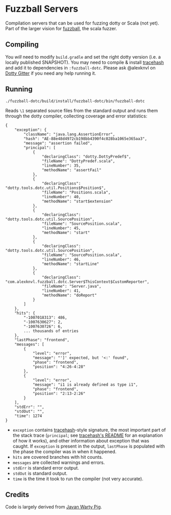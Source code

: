 # Fuzzball Servers

Compilation servers that can be used for fuzzing dotty or Scala
(not yet). Part of the larger vision for [fuzzball](https://github.com/alexknvl/fuzzball),
the scala fuzzer.

## Compiling
You *will* need to modify `build.gradle` and set the right dotty version (i.e. a locally published SNAPSHOT). You may need to compile & install [tracehash](https://github.com/alexknvl/tracehash) and add it to dependencies in `:fuzzball-dotc`. Please ask @alexknvl on [Dotty Gitter](https://gitter.im/lampepfl/dotty) if you need any help running it.

## Running
```
./fuzzball-dotc/build/install/fuzzball-dotc/bin/fuzzball-dotc
```

Reads `\1` separated source files from the standard output and runs them through the dotty compiler,
collecting coverage and error statistics:

```
{
    "exception": {
        "className": "java.lang.AssertionError",
        "hash": "AE-88e48d4972cb198bb4390f4c028ba1065e365aa3",
        "message": "assertion failed",
        "principal": [
            {
                "declaringClass": "dotty.DottyPredef$",
                "fileName": "DottyPredef.scala",
                "lineNumber": 35,
                "methodName": "assertFail"
            },
            {
                "declaringClass": "dotty.tools.dotc.util.Positions$Position$",
                "fileName": "Positions.scala",
                "lineNumber": 40,
                "methodName": "start$extension"
            },
            {
                "declaringClass": "dotty.tools.dotc.util.SourcePosition",
                "fileName": "SourcePosition.scala",
                "lineNumber": 45,
                "methodName": "start"
            },
            {
                "declaringClass": "dotty.tools.dotc.util.SourcePosition",
                "fileName": "SourcePosition.scala",
                "lineNumber": 46,
                "methodName": "startLine"
            },
            {
                "declaringClass": "com.alexknvl.fuzzball.dotc.Server$ThisContext$CustomReporter",
                "fileName": "Server.java",
                "lineNumber": 41,
                "methodName": "doReport"
            }
        ]
    },
    "hits": {
        "-1007018313": 486,
        "-1007630627": 2,
        "-1007630726": 6,
        ... thousands of entries
    },
    "lastPhase": "frontend",
    "messages": [
        {
            "level": "error",
            "message": "']' expected, but '<:' found",
            "phase": "frontend",
            "position": "4:26-4:28"
        },
        {
            "level": "error",
            "message": "i1 is already defined as type i1",
            "phase": "frontend",
            "position": "2:13-2:26"
        }
    ],
    "stdErr": "",
    "stdOut": "",
    "time": 1274
}
```

 * `exception` contains [tracehash](https://github.com/alexknvl/tracehash)-style signature,
   the most important part of the stack trace (`principal`; see [tracehash's README](https://github.com/alexknvl/tracehash) for an explanation of how it works), and other information about exception that was caught. If `exception` is present in the output, `lastPhase` is populated with the phase the compiler was in when it happened. 
 * `hits` are covered branches with hit counts.
 * `messages` are collected warnings and errors.
 * `stdErr` is standard error output.
 * `stdOut` is standard output.
 * `time` is the time it took to run the compiler (not very accurate).
   
## Credits
Code is largely derived from [Javan Warty Pig](https://github.com/cretz/javan-warty-pig).
